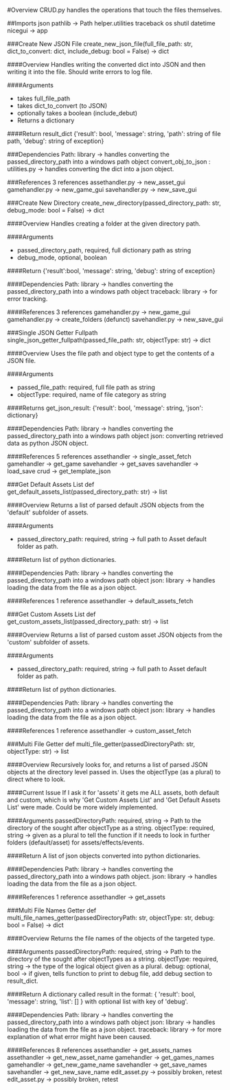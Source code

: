 #Overview 
CRUD.py handles the operations that touch the files themselves.

##Imports
json
pathlib -> Path
helper.utilities
traceback
os
shutil
datetime
nicegui -> app



###Create New JSON File
create_new_json_file(full_file_path: str, dict_to_convert: dict, include_debug: bool = False) -> dict

####Overview
Handles writing the converted dict into JSON and then writing it into the file. Should write errors to log file.

####Arguments
 - takes full_file_path
 - takes dict_to_convert (to JSON)
 - optionally takes a boolean (include_debut)
 - Returns a dictionary

####Return 
result_dict {'result': bool, 'message': string, 'path': string of file path, 'debug': string of exception}

###Dependencies
Path: library -> handles converting the passed_directory_path into a windows path object
convert_obj_to_json : utilities.py -> handles converting the dict into a json object.

###References
3 references
assethandler.py -> new_asset_gui
gamehandler.py -> new_game_gui
savehandler.py -> new_save_gui



###Create New Directory
create_new_directory(passed_directory_path: str, debug_mode: bool = False) -> dict

####Overview
Handles creating a folder at the given directory path.

####Arguments
- passed_directory_path, required, full dictionary path as string
- debug_mode, optional, boolean

####Return
{'result':bool, 'message': string, 'debug': string of exception}

####Dependencies
Path: library -> handles converting the passed_directory_path into a windows path object
traceback: library -> for error tracking.

####References
3 references
gamehandler.py -> new_game_gui
gamehandler.py -> create_folders (defunct)
savehandler.py -> new_save_gui



###Single JSON Getter Fullpath
single_json_getter_fullpath(passed_file_path: str, objectType: str) -> dict

####Overview
Uses the file path and object type to get the contents of a JSON file.

####Arguments
- passed_file_path: required, full file path as string
- objectType: required, name of file category as string

####Returns
get_json_result: {'result': bool, 'message': string, 'json': dictionary}

####Dependencies
Path: library -> handles converting the passed_directory_path into a windows path object
json: converting retrieved data as python JSON object.

####References
5 references
assethandler -> single_asset_fetch
gamehandler -> get_game
savehandler -> get_saves
savehandler -> load_save
crud -> get_template_json



###Get Default Assets List
def get_default_assets_list(passed_directory_path: str) -> list

####Overview
Returns a list of parsed default JSON objects from the 'default' subfolder of assets.

####Arguments
- passed_directory_path: required, string -> full path to Asset default folder as path.

####Return
list of python dictionaries.

####Dependencies
Path: library -> handles converting the passed_directory_path into a windows path object
json: library -> handles loading the data from the file as a json object.

####References
1 reference
assethandler -> default_assets_fetch



###Get Custom Assets List
def get_custom_assets_list(passed_directory_path: str) -> list

####Overview
Returns a list of parsed custom asset JSON objects from the 'custom' subfolder of assets.

####Arguments
- passed_directory_path: required, string -> full path to Asset default folder as path.

####Return
list of python dictionaries.

####Dependencies
Path: library -> handles converting the passed_directory_path into a windows path object
json: library -> handles loading the data from the file as a json object.

####References
1 reference
assethandler -> custom_asset_fetch



###Multi File Getter
def multi_file_getter(passedDirectoryPath: str, objectType: str) -> list

####Overview
Recursively looks for, and returns a list of parsed JSON objects at the directory level passed in. Uses the objectType (as a plural) to direct where to look.

####Current Issue
If I ask it for 'assets' it gets me ALL assets, both default and custom, which is why 'Get Custom Assets List' and 'Get Default Assets List' were made.
Could be more widely implemented.

####Arguments
passedDirectoryPath: required, string -> Path to the directory of the sought after objectType  as a string.
objectType: required, string -> given as a plural to tell the function if it needs to look in further folders (default/asset) for assets/effects/events.

####Return
A list of json objects converted into python dictionaries.

####Dependencies
Path: library -> handles converting the passed_directory_path into a windows path object.
json: library -> handles loading the data from the file as a json object.

####References
1 reference
assethandler -> get_assets



###Multi File Names Getter
def multi_file_names_getter(passedDirectoryPath: str, objectType: str, debug: bool = False) -> dict

####Overview
Returns the file names of the objects of the targeted type.

####Arguments
passedDirectoryPath: required, string -> Path to the directory of the sought after objectTypes as a string.
objectType: required, string -> the type of the logical object given as a plural.
debug: optional, bool -> if given, tells function to print to debug file, add debug section to result_dict.

####Return
A dictionary called result in the format: 
{ 'result': bool,
'message': string,
'list': [] }
with optional list with key of 'debug'.

####Dependencies
Path: library -> handles converting the passed_directory_path into a windows path object
json: library -> handles loading the data from the file as a json object.
traceback: library -> for more explanation of what error might have been caused.

####References
8 references
assethandler -> get_assets_names
assethandler -> get_new_asset_name
gamehandler -> get_games_names
gamehandler -> get_new_game_name
savehandler -> get_save_names
savehandler -> get_new_save_name
edit_asset.py -> possibly broken, retest
edit_asset.py -> possibly broken, retest



